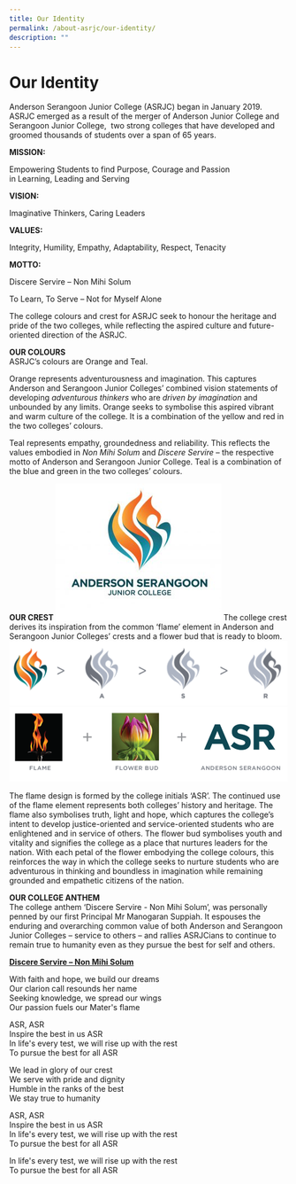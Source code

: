 ```yaml
---
title: Our Identity
permalink: /about-asrjc/our-identity/
description: ""
---
```


Our Identity
============

Anderson Serangoon Junior College (ASRJC) began in January 2019.  ASRJC emerged as a result of the merger of Anderson Junior College and Serangoon Junior College,  two strong colleges that have developed and groomed thousands of students over a span of 65 years.

**MISSION:**

Empowering Students to find Purpose, Courage and Passion in Learning, Leading and Serving

**VISION:**

Imaginative Thinkers, Caring Leaders

**VALUES:**

Integrity, Humility, Empathy, Adaptability, Respect, Tenacity

**MOTTO:**

Discere Servire – Non Mihi Solum

To Learn, To Serve – Not for Myself Alone

The college colours and crest for ASRJC seek to honour the heritage and pride of the two colleges, while reflecting the aspired culture and future-oriented direction of the ASRJC.

**OUR COLOURS**  
ASRJC’s colours are Orange and Teal.

Orange represents adventurousness and imagination. This captures Anderson and Serangoon Junior Colleges’ combined vision statements of developing _adventurous thinkers_ who are _driven by imagination_ and unbounded by any limits. Orange seeks to symbolise this aspired vibrant and warm culture of the college. It is a combination of the yellow and red in the two colleges’ colours.

Teal represents empathy, groundedness and reliability. This reflects the values embodied in _Non Mihi Solum_ and _Discere Servire_ – the respective motto of Anderson and Serangoon Junior College. Teal is a combination of the blue and green in the two colleges’ colours.

**OUR CREST**
![](/images/crest-300x247.jpg)
The college crest derives its inspiration from the common ‘flame’ element in Anderson and Serangoon Junior Colleges’ crests and a flower bud that is ready to bloom.
![](/images/Deconstruction1.png)
![](/images/Deconstruction2.png)

The flame design is formed by the college initials ‘ASR’. The continued use of the flame element represents both colleges’ history and heritage. The flame also symbolises truth, light and hope, which captures the college’s intent to develop justice-oriented and service-oriented students who are enlightened and in service of others. The flower bud symbolises youth and vitality and signifies the college as a place that nurtures leaders for the nation. With each petal of the flower embodying the college colours, this reinforces the way in which the college seeks to nurture students who are adventurous in thinking and boundless in imagination while remaining grounded and empathetic citizens of the nation.

**OUR COLLEGE ANTHEM**  
The college anthem ‘Discere Servire - Non Mihi Solum’, was personally penned by our first Principal Mr Manogaran Suppiah. It espouses the enduring and overarching common value of both Anderson and Serangoon Junior Colleges – service to others – and rallies ASRJCians to continue to remain true to humanity even as they pursue the best for self and others.

[**Discere Servire – Non Mihi Solum**](https://asrjc.moe.edu.sg/wp-content/uploads/2019/07/Discere-Servire-Non-Mihi-Solum.mp3)

With faith and hope, we build our dreams  
Our clarion call resounds her name  
Seeking knowledge, we spread our wings  
Our passion fuels our Mater's flame

ASR, ASR  
Inspire the best in us ASR  
In life's every test, we will rise up with the rest  
To pursue the best for all ASR

We lead in glory of our crest  
We serve with pride and dignity  
Humble in the ranks of the best  
We stay true to humanity

ASR, ASR  
Inspire the best in us ASR  
In life's every test, we will rise up with the rest  
To pursue the best for all ASR

In life's every test, we will rise up with the rest  
To pursue the best for all ASR